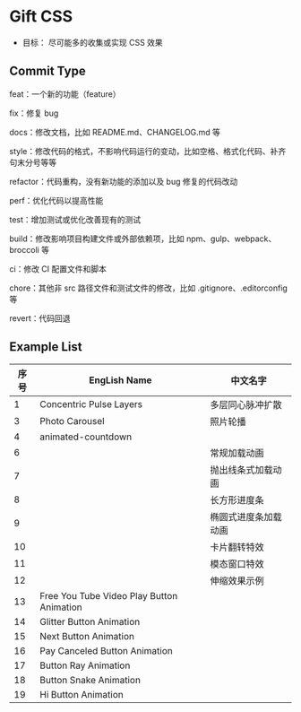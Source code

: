# Gift CSS

- 目标： 尽可能多的收集或实现 CSS 效果

## Commit Type

feat：一个新的功能（feature）

fix：修复 bug

docs：修改文档，比如 README.md、CHANGELOG.md 等

style：修改代码的格式，不影响代码运行的变动，比如空格、格式化代码、补齐句末分号等等

refactor：代码重构，没有新功能的添加以及 bug 修复的代码改动

perf：优化代码以提高性能

test：增加测试或优化改善现有的测试

build：修改影响项目构建文件或外部依赖项，比如 npm、gulp、webpack、broccoli 等

ci：修改 CI 配置文件和脚本

chore：其他非 src 路径文件和测试文件的修改，比如 .gitignore、.editorconfig 等

revert：代码回退

## Example List

| 序号 | EngLish Name                              | 中文名字             |
| ---- | ----------------------------------------- | -------------------- |
| 1    | Concentric Pulse Layers                   | 多层同心脉冲扩散     |
| 3    | Photo Carousel                            | 照片轮播             |
| 4    | animated-countdown                        |                      |
| 6    |                                           | 常规加载动画         |
| 7    |                                           | 抛出线条式加载动画   |
| 8    |                                           | 长方形进度条         |
| 9    |                                           | 椭圆式进度条加载动画 |
| 10   |                                           | 卡片翻转特效         |
| 11   |                                           | 模态窗口特效         |
| 12   |                                           | 伸缩效果示例         |
| 13   | Free You Tube Video Play Button Animation |                      |
| 14   | Glitter Button Animation                  |                      |
| 15   | Next Button Animation                     |                      |
| 16   | Pay Canceled Button Animation             |                      |
| 17   | Button Ray Animation                      |                      |
| 18   | Button Snake Animation                    |                      |
| 19   | Hi Button Animation                       |                      |
